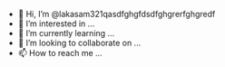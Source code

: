 - 👋 Hi, I’m @lakasam321qasdfghgfdsdfghgrerfghgredf
- 👀 I’m interested in ...
- 🌱 I’m currently learning ...
- 💞️ I’m looking to collaborate on ...
- 📫 How to reach me ...

<!---
lakasam321qasdfghgfdsdfghgrerfghgredf/lakasam321qasdfghgfdsdfghgrerfghgredf is a ✨ special ✨ repository because its `README.md` (this file) appears on your GitHub profile.
You can click the Preview link to take a look at your changes.
--->
